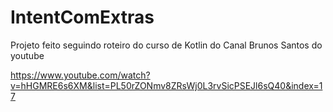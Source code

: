 # IntentComExtras
Projeto feito seguindo roteiro do curso de Kotlin do Canal Brunos Santos do youtube

https://www.youtube.com/watch?v=hHGMRE6s6XM&list=PL50rZONmv8ZRsWj0L3rvSicPSEJl6sQ40&index=17
